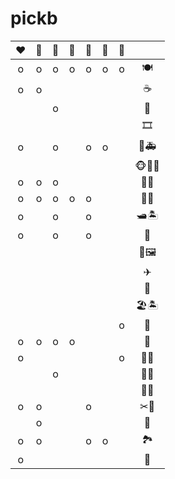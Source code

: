 # pickb


| ❤    | 💛   | 💙   | 🤍   | 💜   | 🖤   | 🧡   |        |
| :--: | :--: | :--: | :--: | :--: | :--: | :--: | :--:   |
| o    | o    | o    | o    | o    | o    | o    | 🍽     |
| o    | o    |      |      |      |      |      | ☕     |
|      |      | o    |      |      |      |      | 🍰     |
|      |      |      |      |      |      |      | 🎞     |
| o    |      | o    |      | o    | o    |      | 🧪🚑   |
|      |      |      |      |      |      |      | 🐵🦁🦓 |
| o    | o    | o    |      |      |      |      | 🎄🐝   |
| o    | o    | o    | o    | o    |      |      | 🎄🌰   |
| o    |      | o    |      | o    |      |      | 🛥🏝   |
| o    |      | o    |      | o    |      |      | 📩     |
|      |      |      |      |      |      |      | 🎨🖼   |
|      |      |      |      |      |      |      | ✈      |
|      |      |      |      |      |      |      | 🚌     |
|      |      |      |      |      |      |      | 🏖🏝️   |
|      |      |      |      |      |      | o    | 🍔     |
| o    | o    | o    | o    |      |      |      | 🏪     |
| o    |      |      |      |      |      | o    | 🛒🍄   |
|      |      | o    |      |      |      |      | 🛒🍌   |
|      |      |      |      |      |      |      | 🌭🍞   |
| o    | o    |      |      | o    |      |      | ✂💈    |
|      | o    |      |      |      |      |      | 👒     |
| o    | o    |      |      | o    | o    |      | 🏞     |
| o    |      |      |      |      |      |      | 🍣     |



